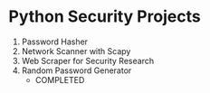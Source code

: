 # Python Security Projects

1. Password Hasher
2. Network Scanner with Scapy
3. Web Scraper for Security Research
4. Random Password Generator
    - COMPLETED
